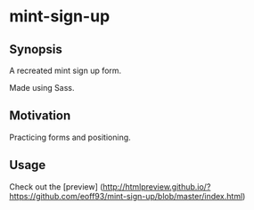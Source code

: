 # mint-sign-up

## Synopsis

A recreated mint sign up form.

Made using Sass.

## Motivation

Practicing forms and positioning.

## Usage

Check out the [preview] (http://htmlpreview.github.io/?https://github.com/eoff93/mint-sign-up/blob/master/index.html)
